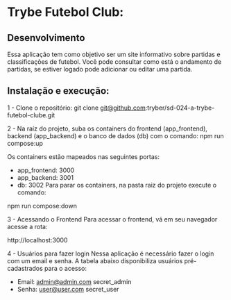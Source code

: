 # Trybe Futebol Club:

## Desenvolvimento

Essa aplicação tem como objetivo ser um site informativo sobre partidas e classificações de futebol. Você pode consultar como está o andamento de partidas, se estiver logado pode adicionar ou editar uma partida.

## Instalação e execução:

1 - Clone o repositório:
git clone git@github.com:tryber/sd-024-a-trybe-futebol-clube.git

2 - Na raíz do projeto, suba os containers do frontend (app_frontend), backend (app_backend) e o banco de dados (db) com o comando:
npm run compose:up

Os containers estão mapeados nas seguintes portas:

* app_frontend: 3000
* app_backend: 3001
* db: 3002
Para parar os containers, na pasta raiz do projeto execute o comando:

npm run compose:down

3 - Acessando o Frontend
Para acessar o frontend, vá em seu navegador acesse a rota:

http://localhost:3000

4 - Usuários para fazer login
Nessa aplicação é necessário fazer o login com um email e senha. A tabela abaixo disponibiliza usuários pré-cadastrados para o acesso:

* Email: admin@admin.com	secret_admin
* Senha: user@user.com	secret_user


